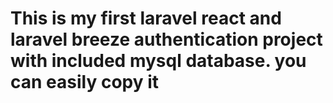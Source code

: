 # This is my first laravel react and laravel breeze authentication project with included mysql database. you can easily copy it
